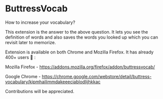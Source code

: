 # ButtressVocab

How to increase your vocabulary?

This extension is the answer to the above question. It lets you see the definition of words and also saves the words you looked up which you can revisit later to memorize.

Extension is available on both Chrome and Mozilla Firefox. It has already 400+ users 🍾 :

Mozilla Firefox - https://addons.mozilla.org/firefox/addon/buttressvocab/

Google Chrome - https://chrome.google.com/webstore/detail/buttress-vocabulary/kipmhailimmdakeeeciablodlijhkkac

Contributions will be appreciated.

